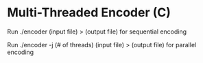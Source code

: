 # Multi-Threaded Encoder (C)

Run ./encoder (input file) > (output file) for sequential encoding

Run ./encoder -j (# of threads) (input file) > (output file) for parallel encoding 
